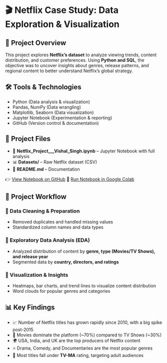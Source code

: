 # 🎬 Netflix Case Study: Data Exploration & Visualization

## 📌 Project Overview

This project explores **Netflix’s dataset** to analyze viewing trends, content distribution, and customer preferences. Using **Python and SQL**, the objective was to uncover insights about genres, release patterns, and regional content to better understand Netflix’s global strategy.

## 🛠 Tools & Technologies

* Python (Data analysis & visualization)
* Pandas, NumPy (Data wrangling)
* Matplotlib, Seaborn (Data visualization)
* Jupyter Notebook (Experimentation & reporting)
* GitHub (Version control & documentation)

## 📂 Project Files

* 📓 **Netflix\_Project\_\_\_Vishal\_Singh.ipynb** – Jupyter Notebook with full analysis
* 📊 **Datasets/** – Raw Netflix dataset (CSV)
* 📑 **README.md** – Documentation

👉 [View Notebook on GitHub](./Netflix_Project___Vishal_Singh.ipynb)
🚀 [Run Notebook in Google Colab](https://colab.research.google.com/)

## 📂 Project Workflow

### 🔹 Data Cleaning & Preparation

* Removed duplicates and handled missing values
* Standardized column names and data types

### 🔹 Exploratory Data Analysis (EDA)

* Analyzed distribution of content by **genre, type (Movies/TV Shows), and release year**
* Segmented data by **country, directors, and ratings**

### 🔹 Visualization & Insights

* Heatmaps, bar charts, and trend lines to visualize content distribution
* Word clouds for popular genres and categories

## 📊 Key Findings

* 📈 Number of Netflix titles has grown rapidly since 2010, with a big spike post-2015
* 🎥 Movies dominate the platform (\~70%) compared to TV Shows (\~30%)
* 🌍 USA, India, and UK are the top producers of Netflix content
* ⭐ Drama, Comedy, and Documentaries are the most popular genres
* 🔞 Most titles fall under **TV-MA** rating, targeting adult audiences

